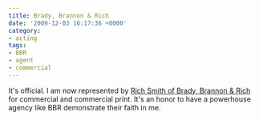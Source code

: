 ```yaml
---
title: Brady, Brannon & Rich
date: '2009-12-03 16:17:36 +0000'
category:
- acting
tags:
- BBR
- agent
- commercial
---
```


It's official. I am now represented by [Rich Smith of Brady, Brannon &
Rich](http://bbrtalentagency.com) for commercial and commercial print. It's an
honor to have a powerhouse agency like BBR demonstrate their faith in me.
